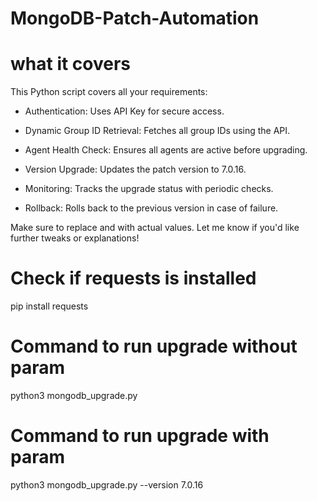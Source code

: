 
# MongoDB-Patch-Automation

# what it covers 

This Python script covers all your requirements:

- Authentication: Uses API Key for secure access.

- Dynamic Group ID Retrieval: Fetches all group IDs using the API.

- Agent Health Check: Ensures all agents are active before upgrading.

- Version Upgrade: Updates the patch version to 7.0.16.

- Monitoring: Tracks the upgrade status with periodic checks.

- Rollback: Rolls back to the previous version in case of failure.

Make sure to replace <ops-manager-url> and <your-api-key> with actual values. Let me know if you'd like further tweaks or explanations!

# Check if requests is installed 

pip install requests

# Command to run upgrade without param

python3 mongodb_upgrade.py

# Command to run upgrade with param

python3 mongodb_upgrade.py --version 7.0.16
